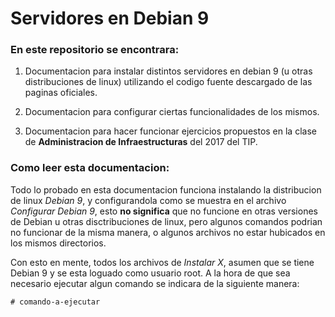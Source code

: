 # Servidores en Debian 9

### En este repositorio se encontrara:

1. Documentacion para instalar distintos servidores en debian 9 (u otras distribuciones de linux) utilizando el codigo fuente descargado de las paginas oficiales.

2. Documentacion para configurar ciertas funcionalidades de los mismos.

3. Documentacion para hacer funcionar ejercicios propuestos en la clase de **Administracion de Infraestructuras** del 2017 del TIP.

### Como leer esta documentacion:

Todo lo probado en esta documentacion funciona instalando la distribucion de linux *Debian 9*, y configurandola como se muestra en el archivo *Configurar Debian 9*, esto **no significa** que no funcione en otras versiones de Debian u otras disctribuciones de linux, pero algunos comandos podrian no funcionar de la misma manera, o algunos archivos no estar hubicados en los mismos directorios.

Con esto en mente, todos los archivos de *Instalar X*, asumen que se tiene Debian 9 y se esta loguado como usuario root. A la hora de que sea necesario ejecutar algun comando se indicara de la siguiente manera:

`# comando-a-ejecutar`
